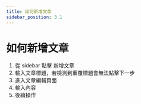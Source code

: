 ```yaml
---
title: 如何新增文章
sidebar_position: 3.1
---
```


# 如何新增文章

1. 從 sidebar 點擊 新增文章
2. 輸入文章標題，若檢測到重覆標題會無法點擊下一步
3. 進入文章編輯頁面
4. 輸入內容
5. 後續操作
